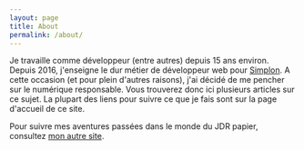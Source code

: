```yaml
---
layout: page
title: About
permalink: /about/
---
```


Je travaille comme développeur (entre autres) depuis 15 ans environ. Depuis 2016, j'enseigne le dur métier de développeur web pour [Simplon](https://simplon.co/). A cette occasion (et pour plein d'autres raisons), j'ai décidé de me pencher sur le numérique responsable. Vous trouverez donc ici plusieurs articles sur ce sujet. 
La plupart des liens pour suivre ce que je fais sont sur la page d'accueil de ce site. 

Pour suivre mes aventures passées dans le monde du JDR papier, consultez [mon autre site](https://sites.google.com/site/labodebob/).
